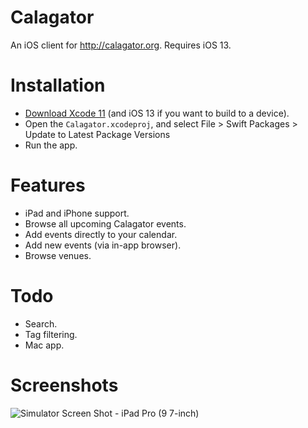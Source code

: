 # Calagator
An iOS client for http://calagator.org. Requires iOS 13.

# Installation
- [Download Xcode 11](https://developer.apple.com/download/) (and iOS 13 if you want to build to a device).
- Open the `Calagator.xcodeproj`, and select File > Swift Packages > Update to Latest Package Versions
- Run the app.

# Features
- iPad and iPhone support.
- Browse all upcoming Calagator events.
- Add events directly to your calendar.
- Add new events (via in-app browser).
- Browse venues.

# Todo
- Search.
- Tag filtering.
- Mac app.

# Screenshots

![Simulator Screen Shot - iPad Pro (9 7-inch)](https://user-images.githubusercontent.com/1952578/63822358-ede87f00-c904-11e9-8f36-4fc019191481.png)
